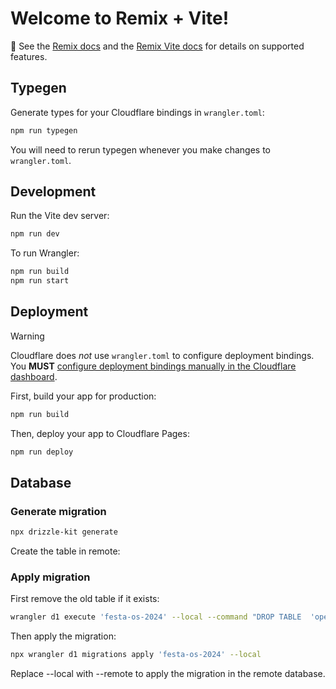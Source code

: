 # Welcome to Remix + Vite!

📖 See the [Remix docs](https://remix.run/docs) and the [Remix Vite docs](https://remix.run/docs/en/main/guides/vite) for details on supported features.

## Typegen

Generate types for your Cloudflare bindings in `wrangler.toml`:

```sh
npm run typegen
```

You will need to rerun typegen whenever you make changes to `wrangler.toml`.

## Development

Run the Vite dev server:

```sh
npm run dev
```

To run Wrangler:

```sh
npm run build
npm run start
```

## Deployment

> [!WARNING]  
> Cloudflare does _not_ use `wrangler.toml` to configure deployment bindings.
> You **MUST** [configure deployment bindings manually in the Cloudflare dashboard][bindings].

First, build your app for production:

```sh
npm run build
```

Then, deploy your app to Cloudflare Pages:

```sh
npm run deploy
```

[bindings]: https://developers.cloudflare.com/pages/functions/bindings/

## Database

### Generate migration

```sh
npx drizzle-kit generate
```

Create the table in remote:

### Apply migration

First remove the old table if it exists:

```sh	
wrangler d1 execute 'festa-os-2024' --local --command "DROP TABLE  'open_source_projects'"
```

Then apply the migration:

```sh
npx wrangler d1 migrations apply 'festa-os-2024' --local
```

Replace --local with --remote to apply the migration in the remote database.